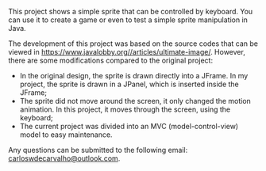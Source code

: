 This project shows a simple sprite that can be controlled by keyboard. You can use it to create a game or even to test a simple sprite manipulation in Java.

The development of this project was based on the source codes that can be viewed in https://www.javalobby.org//articles/ultimate-image/. However, there are some modifications compared to the original project:

 - In the original design, the sprite is drawn directly into a JFrame. In my project, the sprite is drawn in a JPanel, which is inserted inside the JFrame;
 - The sprite did not move around the screen, it only changed the motion animation. In this project, it moves through the screen, using the keyboard;
 - The current project was divided into an MVC (model-control-view) model to easy maintenance.

Any questions can be submitted to the following email: carloswdecarvalho@outlook.com.